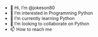 - 👋 Hi, I’m @jokeson80
- 👀 I’m interested in Programming Python
- 🌱 I’m currently learning Python
- 💞️ I’m looking to collaborate on Python
- 📫 How to reach me 

<!---
jokeson80/jokeson80 is a ✨ special ✨ repository because its `README.md` (this file) appears on your GitHub profile.
You can click the Preview link to take a look at your changes.
--->

